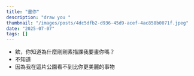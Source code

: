 ```yaml
---
title: "畫你"
description: "draw you "
thumbnail: "/images/posts/4dc5dfb2-d936-45d9-acef-4ac858b0071f.jpeg"
date: "2025-07-07"
tags: []
---
```

- 欸，你知道為什麼剛剛素描課我要畫你嗎？
- 不知道
- 因為我在這片公園看不到比你更美麗的事物
